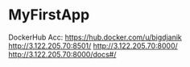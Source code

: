 # MyFirstApp

DockerHub Acc: https://hub.docker.com/u/bigdjanik
http://3.122.205.70:8501/
http://3.122.205.70:8000/
http://3.122.205.70:8000/docs#/